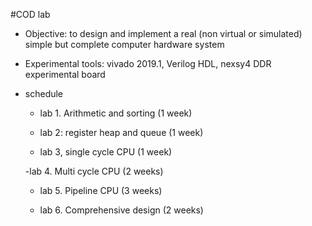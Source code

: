 #COD lab
- Objective: to design and implement a real (non virtual or simulated) simple but complete computer hardware system

- Experimental tools: vivado 2019.1, Verilog HDL, nexsy4 DDR experimental board

- schedule

	- lab 1. Arithmetic and sorting (1 week)

	- lab 2: register heap and queue (1 week)

	- lab 3, single cycle CPU (1 week)

	-lab 4. Multi cycle CPU (2 weeks)

	- lab 5. Pipeline CPU (3 weeks)

	- lab 6. Comprehensive design (2 weeks)